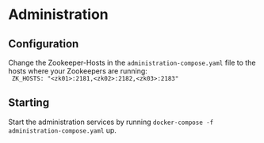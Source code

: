 # Administration

## Configuration

Change the Zookeeper-Hosts in the `administration-compose.yaml` file to the hosts where your Zookeepers are running:  
` ZK_HOSTS: "<zk01>:2181,<zk02>:2182,<zk03>:2183"`

## Starting

Start the administration services by running `docker-compose -f administration-compose.yaml` up.


